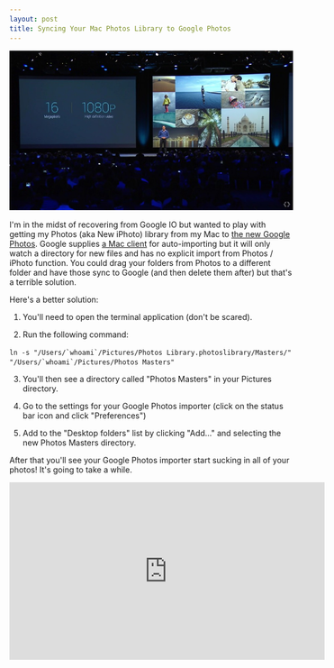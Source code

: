 ```yaml
---
layout: post
title: Syncing Your Mac Photos Library to Google Photos
---
```


![image](/public/images/io2015-photos.jpg "Google IO 2015 - Photos")

I'm in the midst of recovering from Google IO but wanted to play with getting my Photos (aka New iPhoto) library from my Mac to [the new Google Photos](https://photos.google.com). Google supplies [a Mac client](https://photos.google.com/apps) for auto-importing but it will only watch a directory for new files and has no explicit import from Photos / iPhoto function. You could drag your folders from Photos to a different folder and have those sync to Google (and then delete them after) but that's a terrible solution.

Here's a better solution:

1. You'll need to open the terminal application (don't be scared).

2. Run the following command:

```ln -s "/Users/`whoami`/Pictures/Photos Library.photoslibrary/Masters/" "/Users/`whoami`/Pictures/Photos Masters"```

3. You'll then see a directory called "Photos Masters" in your Pictures directory.

4. Go to the settings for your Google Photos importer (click on the status bar icon and click "Preferences")

5. Add to the "Desktop folders" list by clicking "Add..." and selecting the new Photos Masters directory.

After that you'll see your Google Photos importer start sucking in all of your photos! It's going to take a while.

<iframe width="560" height="315" src="https://www.youtube.com/embed/ydBjsZnHrwM?rel=0" frameborder="0" allowfullscreen></iframe>